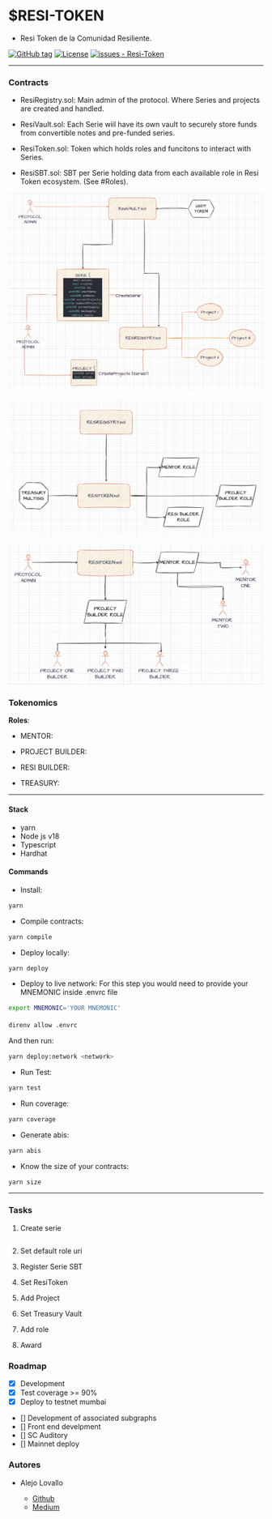 # $RESI-TOKEN

- Resi Token de la Comunidad Resiliente.

[![GitHub tag](https://img.shields.io/github/tag/Comunidad-Resiliente/Resi-Token?include_prereleases=&sort=semver&color=blue)](https://github.com/Comunidad-Resiliente/Resi-Token/releases/)
[![License](https://img.shields.io/badge/License-MIT-blue)](#license)
[![issues - Resi-Token](https://img.shields.io/github/issues/Comunidad-Resiliente/Resi-Token)](https://github.com/Comunidad-Resiliente/Resi-Token/issues)

---

### Contracts

- ResiRegistry.sol: Main admin of the protocol. Where Series and projects are created and handled.

- ResiVault.sol: Each Serie wiil have its own vault to securely store funds from convertible notes and pre-funded series.

- ResiToken.sol: Token which holds roles and funcitons to interact with Series.

- ResiSBT.sol: SBT per Serie holding data from each available role in Resi Token ecosystem. (See #Roles).

![ResiRegistry-one](./docs/imgs/Registry-SBT-one.png)

![ResiToken](./docs/imgs/ResiToken.png)

![ResiToken-two](./docs/imgs/ResiToken-two.png)

### Tokenomics

**Roles**:

- MENTOR:

- PROJECT BUILDER:

- RESI BUILDER:

- TREASURY:

---

#### Stack

- yarn
- Node js v18
- Typescript
- Hardhat

#### Commands

- Install:

```bash
yarn
```

- Compile contracts:

```bash
yarn compile
```

- Deploy locally:

```bash
yarn deploy
```

- Deploy to live network: For this step you would need to provide your MNEMONIC inside .envrc file

```bash
export MNEMONIC='YOUR MNEMONIC'

direnv allow .envrc
```

And then run:

```bash
yarn deploy:network <network>
```

- Run Test:

```bash
yarn test
```

- Run coverage:

```bash
yarn coverage
```

- Generate abis:

```bash
yarn abis
```

- Know the size of your contracts:

```bash
yarn size
```

---

### Tasks

1. Create serie

```

```

2. Set default role uri

3. Register Serie SBT

4. Set ResiToken

5. Add Project

6. Set Treasury Vault

7. Add role

8. Award

### Roadmap

- [x] Development
- [x] Test coverage >= 90%
- [x] Deploy to testnet mumbai
- [] Development of associated subgraphs
- [] Front end develpment
- [] SC Auditory
- [] Mainnet deploy

### Autores

- Alejo Lovallo

  - [Github](https://github.com/AlejoLovallo)
  - [Medium](https://alejolovallo.medium.com/)
